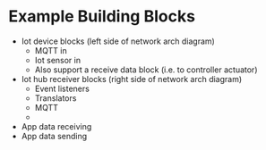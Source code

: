 # Example Building Blocks

* Iot device blocks (left side of network arch diagram)
  * MQTT in
  * Iot sensor in
  * Also support a receive data block (i.e. to controller actuator)
* Iot hub receiver blocks (right side of network arch diagram)
  * Event listeners
  * Translators
  * MQTT
  *
* App data receiving
* App data sending

